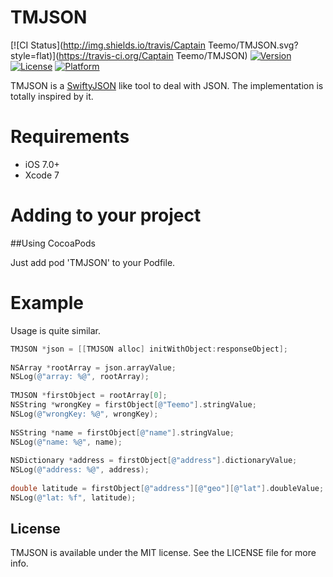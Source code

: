 # TMJSON

[![CI Status](http://img.shields.io/travis/Captain Teemo/TMJSON.svg?style=flat)](https://travis-ci.org/Captain Teemo/TMJSON)
[![Version](https://img.shields.io/cocoapods/v/TMJSON.svg?style=flat)](http://cocoapods.org/pods/TMJSON)
[![License](https://img.shields.io/cocoapods/l/TMJSON.svg?style=flat)](http://cocoapods.org/pods/TMJSON)
[![Platform](https://img.shields.io/cocoapods/p/TMJSON.svg?style=flat)](http://cocoapods.org/pods/TMJSON)

TMJSON is a [SwiftyJSON](https://github.com/SwiftyJSON/SwiftyJSON) like tool to deal with JSON. The implementation is totally inspired by it.

# Requirements
- iOS 7.0+
- Xcode 7

# Adding to your project

##Using CocoaPods

Just add pod 'TMJSON' to your Podfile.

# Example

Usage is quite similar.

``` Objective-C
TMJSON *json = [[TMJSON alloc] initWithObject:responseObject];
        
NSArray *rootArray = json.arrayValue;
NSLog(@"array: %@", rootArray);
        
TMJSON *firstObject = rootArray[0];
NSString *wrongKey = firstObject[@"Teemo"].stringValue;
NSLog(@"wrongKey: %@", wrongKey);
        
NSString *name = firstObject[@"name"].stringValue;
NSLog(@"name: %@", name);
        
NSDictionary *address = firstObject[@"address"].dictionaryValue;
NSLog(@"address: %@", address);
        
double latitude = firstObject[@"address"][@"geo"][@"lat"].doubleValue;
NSLog(@"lat: %f", latitude);
```

## License

TMJSON is available under the MIT license. See the LICENSE file for more info.
